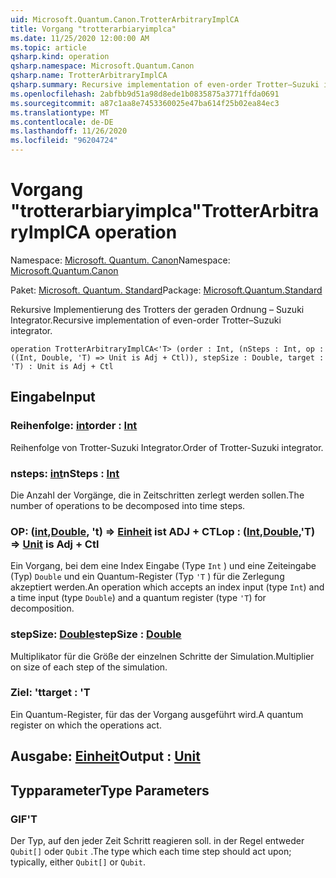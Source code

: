 ```yaml
---
uid: Microsoft.Quantum.Canon.TrotterArbitraryImplCA
title: Vorgang "trotterarbiaryimplca"
ms.date: 11/25/2020 12:00:00 AM
ms.topic: article
qsharp.kind: operation
qsharp.namespace: Microsoft.Quantum.Canon
qsharp.name: TrotterArbitraryImplCA
qsharp.summary: Recursive implementation of even-order Trotter–Suzuki integrator.
ms.openlocfilehash: 2abfbb9d51a98d8ede1b0835875a3771ffda0691
ms.sourcegitcommit: a87c1aa8e7453360025e47ba614f25b02ea84ec3
ms.translationtype: MT
ms.contentlocale: de-DE
ms.lasthandoff: 11/26/2020
ms.locfileid: "96204724"
---
```

# <a name="trotterarbitraryimplca-operation"></a><span data-ttu-id="e622c-102">Vorgang "trotterarbiaryimplca"</span><span class="sxs-lookup"><span data-stu-id="e622c-102">TrotterArbitraryImplCA operation</span></span>

<span data-ttu-id="e622c-103">Namespace: [Microsoft. Quantum. Canon](xref:Microsoft.Quantum.Canon)</span><span class="sxs-lookup"><span data-stu-id="e622c-103">Namespace: [Microsoft.Quantum.Canon](xref:Microsoft.Quantum.Canon)</span></span>

<span data-ttu-id="e622c-104">Paket: [Microsoft. Quantum. Standard](https://nuget.org/packages/Microsoft.Quantum.Standard)</span><span class="sxs-lookup"><span data-stu-id="e622c-104">Package: [Microsoft.Quantum.Standard](https://nuget.org/packages/Microsoft.Quantum.Standard)</span></span>


<span data-ttu-id="e622c-105">Rekursive Implementierung des Trotters der geraden Ordnung – Suzuki Integrator.</span><span class="sxs-lookup"><span data-stu-id="e622c-105">Recursive implementation of even-order Trotter–Suzuki integrator.</span></span>

```qsharp
operation TrotterArbitraryImplCA<'T> (order : Int, (nSteps : Int, op : ((Int, Double, 'T) => Unit is Adj + Ctl)), stepSize : Double, target : 'T) : Unit is Adj + Ctl
```


## <a name="input"></a><span data-ttu-id="e622c-106">Eingabe</span><span class="sxs-lookup"><span data-stu-id="e622c-106">Input</span></span>

### <a name="order--int"></a><span data-ttu-id="e622c-107">Reihenfolge: [int](xref:microsoft.quantum.lang-ref.int)</span><span class="sxs-lookup"><span data-stu-id="e622c-107">order : [Int](xref:microsoft.quantum.lang-ref.int)</span></span>

<span data-ttu-id="e622c-108">Reihenfolge von Trotter-Suzuki Integrator.</span><span class="sxs-lookup"><span data-stu-id="e622c-108">Order of Trotter-Suzuki integrator.</span></span>


### <a name="nsteps--int"></a><span data-ttu-id="e622c-109">nsteps: [int](xref:microsoft.quantum.lang-ref.int)</span><span class="sxs-lookup"><span data-stu-id="e622c-109">nSteps : [Int](xref:microsoft.quantum.lang-ref.int)</span></span>

<span data-ttu-id="e622c-110">Die Anzahl der Vorgänge, die in Zeitschritten zerlegt werden sollen.</span><span class="sxs-lookup"><span data-stu-id="e622c-110">The number of operations to be decomposed into time steps.</span></span>


### <a name="op--intdoublet--unit--is-adj--ctl"></a><span data-ttu-id="e622c-111">OP: ([int](xref:microsoft.quantum.lang-ref.int),[Double](xref:microsoft.quantum.lang-ref.double), 't) => [Einheit](xref:microsoft.quantum.lang-ref.unit)  ist ADJ + CTL</span><span class="sxs-lookup"><span data-stu-id="e622c-111">op : ([Int](xref:microsoft.quantum.lang-ref.int),[Double](xref:microsoft.quantum.lang-ref.double),'T) => [Unit](xref:microsoft.quantum.lang-ref.unit)  is Adj + Ctl</span></span>

<span data-ttu-id="e622c-112">Ein Vorgang, bei dem eine Index Eingabe (Type `Int` ) und eine Zeiteingabe (Typ) `Double` und ein Quantum-Register (Typ `'T` ) für die Zerlegung akzeptiert werden.</span><span class="sxs-lookup"><span data-stu-id="e622c-112">An operation which accepts an index input (type `Int`) and a time input (type `Double`) and a quantum register (type `'T`) for decomposition.</span></span>


### <a name="stepsize--double"></a><span data-ttu-id="e622c-113">stepSize: [Double](xref:microsoft.quantum.lang-ref.double)</span><span class="sxs-lookup"><span data-stu-id="e622c-113">stepSize : [Double](xref:microsoft.quantum.lang-ref.double)</span></span>

<span data-ttu-id="e622c-114">Multiplikator für die Größe der einzelnen Schritte der Simulation.</span><span class="sxs-lookup"><span data-stu-id="e622c-114">Multiplier on size of each step of the simulation.</span></span>


### <a name="target--t"></a><span data-ttu-id="e622c-115">Ziel: 't</span><span class="sxs-lookup"><span data-stu-id="e622c-115">target : 'T</span></span>

<span data-ttu-id="e622c-116">Ein Quantum-Register, für das der Vorgang ausgeführt wird.</span><span class="sxs-lookup"><span data-stu-id="e622c-116">A quantum register on which the operations act.</span></span>



## <a name="output--unit"></a><span data-ttu-id="e622c-117">Ausgabe: [Einheit](xref:microsoft.quantum.lang-ref.unit)</span><span class="sxs-lookup"><span data-stu-id="e622c-117">Output : [Unit](xref:microsoft.quantum.lang-ref.unit)</span></span>



## <a name="type-parameters"></a><span data-ttu-id="e622c-118">Typparameter</span><span class="sxs-lookup"><span data-stu-id="e622c-118">Type Parameters</span></span>

### <a name="t"></a><span data-ttu-id="e622c-119">GIF</span><span class="sxs-lookup"><span data-stu-id="e622c-119">'T</span></span>

<span data-ttu-id="e622c-120">Der Typ, auf den jeder Zeit Schritt reagieren soll. in der Regel entweder `Qubit[]` oder `Qubit` .</span><span class="sxs-lookup"><span data-stu-id="e622c-120">The type which each time step should act upon; typically, either `Qubit[]` or `Qubit`.</span></span>